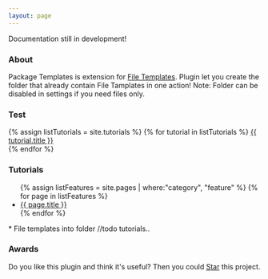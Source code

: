 ```yaml
---
layout: page
---
```

<p>Documentation still in development!</p>

### About
Package Templates is extension for [File Templates][1]. Plugin let you create the folder that already contain File Tamplates in one action! Note: Folder can be disabled in settings if you need files only.

### Test
<p>{% assign listTutorials = site.tutorials %}
{% for tutorial in listTutorials %}
	<a href="{{ site.baseurl }}/pages/{{ page.name | replace: ".md", ""}}">{{ tutorial.title }}</a><br>
{% endfor %}</p>

### Tutorials
<ul class="posts">
	{% assign listFeatures = site.pages | where:"category", "feature" %}
	{% for page in listFeatures %}
		<li><a href="{{ site.baseurl }}/pages/{{ page.name | replace: ".md", ""}}">{{ page.title }}</a></li>
	{% endfor %}
</ul>
* File templates into folder
//todo tutorials..

### Awards
Do you like this plugin and think it's useful? Then you could <a class="github-button" href="https://github.com/CeH9/PackageTemplates" data-icon="octicon-star" data-count-href="/CeH9/PackageTemplates/stargazers" data-count-api="/repos/CeH9/PackageTemplates#stargazers_count" data-count-aria-label="# stargazers on GitHub" aria-label="Star CeH9/PackageTemplates on GitHub">Star</a> this project.

[1]: https://www.jetbrains.com/help/idea/2016.2/file-and-code-templates.html